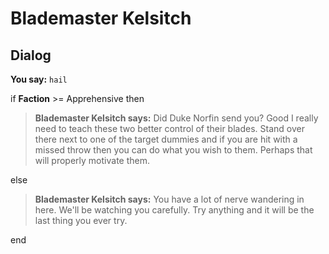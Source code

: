 # Blademaster Kelsitch


## Dialog

**You say:** `hail`



if **Faction** >= Apprehensive then



>**Blademaster Kelsitch says:** Did Duke Norfin send you?  Good I really need to teach these two better control of their blades.  Stand over there next to one of the target dummies and if you are hit with a missed throw then you can do what you wish to them.  Perhaps that will properly motivate them.


else



>**Blademaster Kelsitch says:** You have a lot of nerve wandering in here.  We'll be watching you carefully.  Try anything and it will be the last thing you ever try.

end
